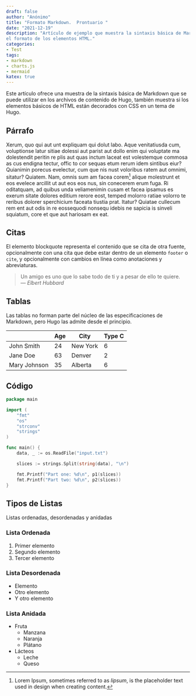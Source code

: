 ```yaml
---
draft: false
author: "Anónimo"
title: "Formato Markdown.  Prontuario "
date: "2021-12-19"
description: "Artículo de ejemplo que muestra la sintaxis básica de Markdown y
el formato de los elementos HTML."
categories:
- Test
tags:
- markdown
- charts.js
- mermaid
katex: true
---
```


Este artículo ofrece una muestra de la sintaxis básica de Markdown que se puede
utilizar en los archivos de contenido de Hugo, también muestra si los elementos
básicos de HTML están decorados con CSS en un tema de Hugo.

## Párrafo

Xerum, quo qui aut unt expliquam qui dolut labo. Aque venitatiusda cum, voluptionse latur sitiae dolessi aut parist aut dollo enim qui voluptate ma dolestendit peritin re plis aut quas inctum laceat est volestemque commosa as cus endigna tectur, offic to cor sequas etum rerum idem sintibus eiur? Quianimin porecus evelectur, cum que nis nust voloribus ratem aut omnimi, sitatur? Quiatem. Nam, omnis sum am facea corem[^1] alique molestrunt et eos evelece arcillit ut aut eos eos nus, sin conecerem erum fuga. Ri oditatquam, ad quibus unda veliamenimin cusam et facea ipsamus es exerum sitate dolores editium rerore eost, temped molorro ratiae volorro te reribus dolorer sperchicium faceata tiustia prat. Itatur? Quiatae cullecum rem ent aut odis in re eossequodi nonsequ idebis ne sapicia is sinveli squiatum, core et que aut hariosam ex eat.

[^1]: Lorem Ipsum, sometimes referred to as *lipsum*, is the placeholder text used in design when creating content.

## Citas

El elemento blockquote representa el contenido que se cita de otra fuente,
opcionalmente con una cita que debe estar dentro de un elemento `footer` o
`cite`, y opcionalmente con cambios en línea como anotaciones y abreviaturas.

> Un amigo es uno que lo sabe todo de ti y a pesar de ello te quiere.<br>
> — <cite>Elbert Hubbard</cite>

## Tablas

Las tablas no forman parte del núcleo de las especificaciones de Markdown, pero
Hugo las admite desde el principio.

  |              | Age | City     | Type C |
  | ------------ | --- | -------- | ------ |
  | John Smith   | 24  | New York | 6      |
  | Jane Doe     | 63  | Denver   | 2      |
  | Mary Johnson | 35  | Alberta  | 6      |


## Código

```go
package main

import (
	"fmt"
	"os"
	"strconv"
	"strings"
)

func main() {
	data, _ := os.ReadFile("input.txt")

	slices := strings.Split(string(data), "\n")

	fmt.Printf("Part one: %d\n", p1(slices))
	fmt.Printf("Part two: %d\n", p2(slices))
}
```

## Tipos de Listas

Listas ordenadas, desordenadas y anidadas

### Lista Ordenada

1. Primer elemento
2. Segundo elemento
3. Tercer elemento

### Lista Desordenada

* Elemento
* Otro elemento
* Y otro elemento

### Lista Anidada

* Fruta
  * Manzana
  * Naranja
  * Plátano
* Lácteos
  * Leche
  * Queso